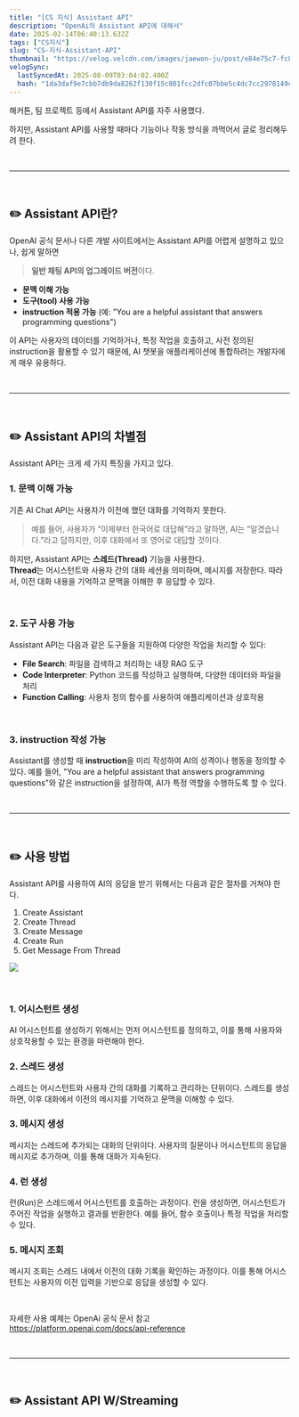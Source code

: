 ```yaml
---
title: "[CS 지식] Assistant API"
description: "OpenAi의 Assistant API에 대해서"
date: 2025-02-14T06:40:13.632Z
tags: ["CS지식"]
slug: "CS-지식-Assistant-API"
thumbnail: "https://velog.velcdn.com/images/jaewon-ju/post/e84e75c7-fc85-46a9-bfbc-2eff246bf02f/image.png"
velogSync:
  lastSyncedAt: 2025-08-09T03:04:02.400Z
  hash: "1da3daf9e7cbb7db9da8262f130f15c801fcc2dfc07bbe5c4dc7cc2978149ca8"
---
```


해커톤, 팀 프로젝트 등에서 Assistant API를 자주 사용했다.

하지만, Assistant API를 사용할 때마다 기능이나 작동 방식을 까먹어서 글로 정리해두려 한다.

<br>

---

<br>

## ✏️ Assistant API란?

OpenAI 공식 문서나 다른 개발 사이트에서는 Assistant API를 어렵게 설명하고 있으나, 쉽게 말하면 

>**일반 채팅 API의 업그레이드 버전**이다.  

- **문맥 이해 가능**  
- **도구(tool) 사용 가능**  
- **instruction 적용 가능** (예: "You are a helpful assistant that answers programming questions")

이 API는 사용자의 데이터를 기억하거나, 특정 작업을 호출하고, 사전 정의된 instruction을 활용할 수 있기 때문에, AI 챗봇을 애플리케이션에 통합하려는 개발자에게 매우 유용하다.

<br>

---

<br>

## ✏️ Assistant API의 차별점
Assistant API는 크게 세 가지 특징을 가지고 있다.

### 1. 문맥 이해 가능

기존 AI Chat API는 사용자가 이전에 했던 대화를 기억하지 못한다. 
>예를 들어, 사용자가 “이제부터 한국어로 대답해”라고 말하면, AI는 “알겠습니다.”라고 답하지만, 이후 대화에서 또 영어로 대답할 것이다.

하지만, Assistant API는 **스레드(Thread)** 기능을 사용한다.  
**Thread**는 어시스턴트와 사용자 간의 대화 세션을 의미하며, 메시지를 저장한다.
따라서, 이전 대화 내용을 기억하고 문맥을 이해한 후 응답할 수 있다.

<br>

### 2. 도구 사용 가능

Assistant API는 다음과 같은 도구들을 지원하여 다양한 작업을 처리할 수 있다:

- **File Search**: 파일을 검색하고 처리하는 내장 RAG 도구  
- **Code Interpreter**: Python 코드를 작성하고 실행하며, 다양한 데이터와 파일을 처리  
- **Function Calling**: 사용자 정의 함수를 사용하여 애플리케이션과 상호작용

<br>

### 3. instruction 작성 가능

Assistant를 생성할 때 **instruction**을 미리 작성하여 AI의 성격이나 행동을 정의할 수 있다. 
예를 들어, "You are a helpful assistant that answers programming questions"와 같은 instruction을 설정하여, AI가 특정 역할을 수행하도록 할 수 있다.

<br>

---

<br>

## ✏️ 사용 방법

Assistant API를 사용하여 AI의 응답을 받기 위해서는 다음과 같은 절차를 거쳐야 한다.
>
1. Create Assistant
2. Create Thread
3. Create Message
4. Create Run
5. Get Message From Thread


![](https://velog.velcdn.com/images/jaewon-ju/post/e84e75c7-fc85-46a9-bfbc-2eff246bf02f/image.png)


<br>

### 1. **어시스턴트 생성**

AI 어시스턴트를 생성하기 위해서는 먼저 어시스턴트를 정의하고, 이를 통해 사용자와 상호작용할 수 있는 환경을 마련해야 한다.

### 2. **스레드 생성**

스레드는 어시스턴트와 사용자 간의 대화를 기록하고 관리하는 단위이다. 스레드를 생성하면, 이후 대화에서 이전의 메시지를 기억하고 문맥을 이해할 수 있다.

### 3. **메시지 생성**

메시지는 스레드에 추가되는 대화의 단위이다. 사용자의 질문이나 어시스턴트의 응답을 메시지로 추가하며, 이를 통해 대화가 지속된다.

### 4. **런 생성**

런(Run)은 스레드에서 어시스턴트를 호출하는 과정이다. 런을 생성하면, 어시스턴트가 주어진 작업을 실행하고 결과를 반환한다. 예를 들어, 함수 호출이나 특정 작업을 처리할 수 있다.

### 5. **메시지 조회**

메시지 조회는 스레드 내에서 이전의 대화 기록을 확인하는 과정이다. 이를 통해 어시스턴트는 사용자의 이전 입력을 기반으로 응답을 생성할 수 있다.


<br>

자세한 사용 예제는 OpenAi 공식 문서 참고
https://platform.openai.com/docs/api-reference

<br>

---

<br>

## ✏️ Assistant API W/Streaming



